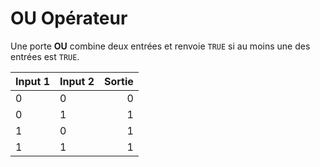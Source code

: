 # OU Opérateur

Une porte **OU** combine deux entrées et renvoie `TRUE` si au moins une des entrées est `TRUE`.

| Input 1 | Input 2 | Sortie |
| ------- | ------- | ------:|
| 0       | 0       |      0 |
| 0       | 1       |      1 |
| 1       | 0       |      1 |
| 1       | 1       |      1 |